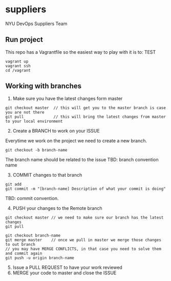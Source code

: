 # suppliers
NYU DevOps Suppliers Team

## Run project

This repo has a Vagrantfile so the easiest way to play with it is to:
TEST

```
vagrant up
vagrant ssh
cd /vagrant
```

## Working with branches

1. Make sure you have the latest changes form master

```
git checkout master  // this will get you to the master branch is case you are not there
git pull             // this will bring the latest changes from master to your local environment
```

2. Create a BRANCH to work on your ISSUE

Everytime we work on the project we need to create a new branch.

```
git checkout -b branch-name
```

The branch name should be related to the issue
TBD: branch convention name

3. COMMIT changes to that branch

```
git add
git commit -m "[branch-name] Description of what your commit is doing"
```
TBD: commit convention.

4. PUSH your changes to the Remote branch

```
git checkout master // we need to make sure our branch has the latest changes
git pull

git checkout branch-name
git merge master    // once we pull in master we merge those changes to out branch
// you may have MERGE CONFLICTS, in that case you need to solve them and commit again
git push -u origin branch-name
```

5. Issue a PULL REQUEST to have your work reviewed
6. MERGE your code to master and close the ISSUE

